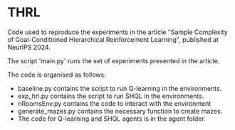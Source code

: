 # THRL

Code used to reproduce the experiments in the article "Sample Complexity of Goal-Conditioned Hierarchical Reinforcement Learning", published at NeurIPS 2024.

The script 'main.py' runs the set of experiments presented in the article.

The code is organised as follows:
- baseline.py contains the script to run Q-learning in the environments.
- exp_hrl.py contains the script to run SHQL in the environments.
- nRoomsEnv.py contains the code to interact with the environment
- generate_mazes.py contains the necessary function to create mazes.
- The code for Q-learning and SHQL agents is in the agent folder. 
